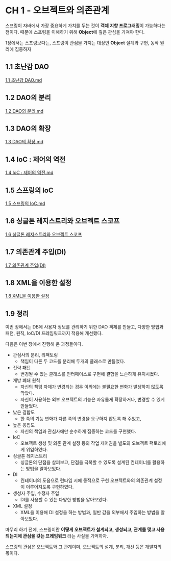 # CH 1 - 오브젝트와 의존관계

스프링이 자바에서 가장 중요하게 가치를 두는 것이 **객체 지향 프로그래밍**이 가능하다는 점이다. 때문에 스프링을 이해하기 위해 **Object**에 깊은 관심을 가져야 한다.

1장에서는 스프링보다는, 스프링이 관심을 가지는 대상인 **Object** 설계와 구현, 동작 원리에 집중하자

## 1.1 초난감 DAO

[1.1 초난감 DAO.md](https://github.com/zangsu/study-note/blob/main/BE/Spring/%ED%86%A0%EB%B9%84%EC%9D%98%20%EC%8A%A4%ED%94%84%EB%A7%81%203.1/Vol.1/CH1%20-%20%EC%98%A4%EB%B8%8C%EC%A0%9D%ED%8A%B8%EC%99%80%20%EC%9D%98%EC%A1%B4%EA%B4%80%EA%B3%84/1.1%20%EC%B4%88%EB%82%9C%EA%B0%90%20DAO.md)

## 1.2 DAO의 분리

[1.2 DAO의 분리.md](https://github.com/zangsu/study-note/blob/main/BE/Spring/%ED%86%A0%EB%B9%84%EC%9D%98%20%EC%8A%A4%ED%94%84%EB%A7%81%203.1/Vol.1/CH1%20-%20%EC%98%A4%EB%B8%8C%EC%A0%9D%ED%8A%B8%EC%99%80%20%EC%9D%98%EC%A1%B4%EA%B4%80%EA%B3%84/1.2%20DAO%EC%9D%98%20%EB%B6%84%EB%A6%AC.md)

## 1.3 DAO의 확장

[1.3 DAO의 확장.md](https://github.com/zangsu/study-note/blob/main/BE/Spring/%ED%86%A0%EB%B9%84%EC%9D%98%20%EC%8A%A4%ED%94%84%EB%A7%81%203.1/Vol.1/CH1%20-%20%EC%98%A4%EB%B8%8C%EC%A0%9D%ED%8A%B8%EC%99%80%20%EC%9D%98%EC%A1%B4%EA%B4%80%EA%B3%84/1.3%20DAO%EC%9D%98%20%ED%99%95%EC%9E%A5.md)

## 1.4 IoC : 제어의 역전

[1.4 IoC : 제어의 역전.md](https://github.com/zangsu/study-note/blob/main/BE/Spring/%ED%86%A0%EB%B9%84%EC%9D%98%20%EC%8A%A4%ED%94%84%EB%A7%81%203.1/Vol.1/CH1%20-%20%EC%98%A4%EB%B8%8C%EC%A0%9D%ED%8A%B8%EC%99%80%20%EC%9D%98%EC%A1%B4%EA%B4%80%EA%B3%84/1.4%20IoC%20%3A%20%EC%A0%9C%EC%96%B4%EC%9D%98%20%EC%97%AD%EC%A0%84.md)

## 1.5 스프링의 IoC

[1.5 스프링의 IoC.md](https://github.com/zangsu/study-note/blob/main/BE/Spring/%ED%86%A0%EB%B9%84%EC%9D%98%20%EC%8A%A4%ED%94%84%EB%A7%81%203.1/Vol.1/CH1%20-%20%EC%98%A4%EB%B8%8C%EC%A0%9D%ED%8A%B8%EC%99%80%20%EC%9D%98%EC%A1%B4%EA%B4%80%EA%B3%84/1.5%20%EC%8A%A4%ED%94%84%EB%A7%81%EC%9D%98%20IoC.md)

## 1.6 싱글톤 레지스트리와 오브젝트 스코프

[1.6 싱글톤 레지스트리와 오브젝트 스코프](https://github.com/zangsu/study-note/blob/main/BE/Spring/%ED%86%A0%EB%B9%84%EC%9D%98%20%EC%8A%A4%ED%94%84%EB%A7%81%203.1/Vol.1/CH1%20-%20%EC%98%A4%EB%B8%8C%EC%A0%9D%ED%8A%B8%EC%99%80%20%EC%9D%98%EC%A1%B4%EA%B4%80%EA%B3%84/1.6%20%EC%8B%B1%EA%B8%80%ED%86%A4%20%EB%A0%88%EC%A7%80%EC%8A%A4%ED%8A%B8%EB%A6%AC%EC%99%80%20%EC%98%A4%EB%B8%8C%EC%A0%9D%ED%8A%B8%20%EC%8A%A4%EC%BD%94%ED%94%84.md)

## 1.7 의존관계 주입(DI)

[1.7 의존관계 주입(DI)](https://github.com/zangsu/study-note/blob/main/BE/Spring/%ED%86%A0%EB%B9%84%EC%9D%98%20%EC%8A%A4%ED%94%84%EB%A7%81%203.1/Vol.1/CH1%20-%20%EC%98%A4%EB%B8%8C%EC%A0%9D%ED%8A%B8%EC%99%80%20%EC%9D%98%EC%A1%B4%EA%B4%80%EA%B3%84/1.7%20%EC%9D%98%EC%A1%B4%EA%B4%80%EA%B3%84%20%EC%A3%BC%EC%9E%85(DI).md)

## 1.8 XML을 이용한 설정

[1.8 XML을 이용한 설정](https://github.com/zangsu/study-note/blob/main/BE/Spring/%ED%86%A0%EB%B9%84%EC%9D%98%20%EC%8A%A4%ED%94%84%EB%A7%81%203.1/Vol.1/CH1%20-%20%EC%98%A4%EB%B8%8C%EC%A0%9D%ED%8A%B8%EC%99%80%20%EC%9D%98%EC%A1%B4%EA%B4%80%EA%B3%84/1.8%20XML%EC%9D%84%20%EC%9D%B4%EC%9A%A9%ED%95%9C%20%EC%84%A4%EC%A0%95.md)

## 1.9 정리

이번 장에서는 DB에 사용자 정보를 관리하기 위한 DAO 객체를 만들고, 다양한 방법과 패턴, 원칙, IoC/DI 프레임워크까지 적용해 개선했다.

다음은 이번 장에서 진행해 온 과정들이다.

- 관심사의 분리, 리팩토링 
	- 책임이 다른 두 코드를 분리해 두개의 클래스로 만들었다.
- 전략 패턴
	- 변경될 수 있는 클래스를 인터페이스로 구현해 결합을 느슨하게 유지시켰다.
- 개방 폐쇄 원칙
	- 자신의 책임 자체가 변경되는 경우 이외에는 불필요한 변화가 발생하지 않도록 막았다.
	- 자신이 사용하는 외부 오브젝트의 기능은 자유롭게 확장하거나, 변경할 수 있게 만들었다.
- 낮은 결합도
	- 한 쪽의 기능 변화가 다른 쪽의 변경을 요구하지 않도록 해 주었고, 
- 높은 응집도
	- 자신의 책임과 관심사에만 순수하게 집중하는 코드를 구현했다.
- IoC
	- 오브젝트 생성 및 의존 관계 설정 등의 작업 제어권을 별도의 오브젝트 팩토리에게 위임하였다.
- 싱글톤 레지스트리
	- 싱글톤의 단점을 살펴보고, 단점을 극복할 수 있도록 설계된 컨테이너를 활용하는 방법을 알아보았다.
- DI
	- 컨테이너의 도움으로 런타임 시에 동적으로 구현 오브젝트와의 의존관계 설정이 이루어지도록 구현하였다.
- 생성자 주입, 수정자 주입
	- DI를 사용할 수 있는 다양한 방법을 알아보았다.
- XML 설정
	- XML을 이용해 DI 설정을 하는 방법과, 일반 값을 외부에서 주입하는 방법을 알아보았다.

마무리 하기 전에, 스프링이란 **어떻게 오브젝트가 설계되고, 생성되고, 관계를 맺고 사용되는지에 관심을 갖는 프레임워크** 라는 사실을 기억하자.

스프링의 관심은 오브젝트와 그 관계이며, 오브젝트의 설계, 분리, 개선 등은 개발자의 몫이다.
